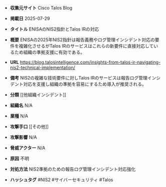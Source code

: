 - **収集元サイト**
Cisco Talos Blog

- **掲載日**
2025-07-29

- **タイトル**
ENISAのNIS2指針とTalos IRの対応

- **概要**
ENISAの2025年NIS2指針は報告義務やログ管理インシデント対応の要件を複雑化させるがTalos IRのサービスはこれらの新要件に直接対応しているため組織の準拠支援に有効である。

- **URL**
https://blog.talosintelligence.com/insights-from-talos-ir-navigating-nis2-technical-implementation/

- **備考**
NIS2の複雑な技術要件に対しTalos IRのサービスは報告ログ管理インシデント対応を支援し組織の準拠を容易にするため導入が推奨される。

- **分類**
[[他組織インシデント]]

- **組織名**
N/A

- **業種**
N/A

- **攻撃手口**
[[その他]]

- **攻撃影響**
N/A

- **脅威アクター**
N/A

- **原因**
不明

- **対処方法**
NIS2準拠のための報告ログ管理インシデント対応強化

- **ハッシュタグ**
#NIS2 #サイバーセキュリティ #Talos
